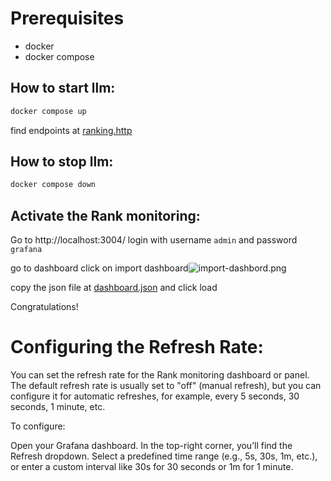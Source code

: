 
# Prerequisites
- docker
- docker compose

## How to start llm:
```bash
docker compose up
```

find endpoints at
[ranking.http](ranking.http)

## How to stop llm:
```bash
docker compose down
```

## Activate the Rank monitoring:
Go to http://localhost:3004/ login with username `admin` and password `grafana`

go to dashboard click on import dashboard![import-dashbord.png](import-dashbord.png)

copy the json file at [dashboard.json](provisioning/dashboard/dashboard.json) and click load

Congratulations!

# Configuring the Refresh Rate:
You can set the refresh rate for the Rank monitoring dashboard or panel. The default
refresh rate is usually set to "off" (manual refresh), but you can configure it
for automatic refreshes, for example, every 5 seconds, 30 seconds, 1 minute, etc.

To configure:

Open your Grafana dashboard.
In the top-right corner, you’ll find the Refresh dropdown.
Select a predefined time range (e.g., 5s, 30s, 1m, etc.),
or enter a custom interval like 30s for 30 seconds or 1m for 1 minute.